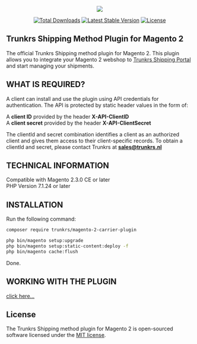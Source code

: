 <p align="center">
  <img src="https://static1.squarespace.com/static/5cb44d76523958d6ab569d39/t/5ce2788262f60d0001cc6580/1587470398362/?format=250w">
</p>
<p align="center">
  <a href="https://packagist.org/packages/trunkrs/magento-2-carrier-plugin"><img src="https://poser.pugx.org/trunkrs/magento-2-carrier-plugin/downloads" alt="Total Downloads"></a>
  <a href="https://packagist.org/packages/trunkrs/magento-2-carrier-plugin"><img src="https://poser.pugx.org/trunkrs/magento-2-carrier-plugin/v/stable" alt="Latest Stable Version"></a>
  <a href="https://packagist.org/packages/trunkrs/magento-2-carrier-plugin"><img src="https://poser.pugx.org/trunkrs/magento-2-carrier-plugin/license" alt="License"></a>
</p>

## Trunkrs Shipping Method Plugin for Magento 2

The official Trunkrs Shipping method plugin for Magento 2. 
This plugin allows you to integrate your Magento 2 webshop to [Trunkrs Shipping Portal](https://lightspeed.trunkrs.app/) and start managing your shipments.

## WHAT IS REQUIRED?

A client can install and use the plugin using API credentials for authentication. The API is protected by static header values in the form of:

A **client ID** provided by the header **X-API-ClientID**  
A **client secret** provided by the header **X-API-ClientSecret**

The clientId and secret combination identifies a client as an authorized client and gives them access to their client-specific records.
To obtain a clientId and secret, please contact Trunkrs at **sales@trunkrs.nl**

## TECHNICAL INFORMATION

Compatible with Magento 2.3.0 CE or later  
PHP Version 7.1.24 or later

## INSTALLATION

Run the following command: 
```bash
composer require trunkrs/magento-2-carrier-plugin
```

```bash
php bin/magento setup:upgrade  
php bin/magento setup:static-content:deploy -f  
php bin/magento cache:flush
```  

Done.

## WORKING WITH THE PLUGIN

[click here...](https://trunkrs.atlassian.net/wiki/spaces/CUS/pages/55836676/Magento+2+Plugin+integration+manual#WORKING-WITH-OUR-MAGENTO-2-PLUGIN)

## License
The Trunkrs Shipping method plugin for Magento 2 is open-sourced software licensed under the [MIT license](https://opensource.org/licenses/MIT).

